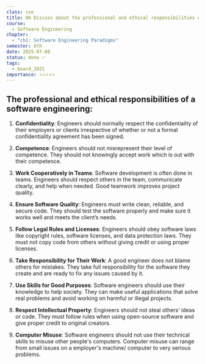 ```yaml
---
class: cse
title: 06 Discuss about the professional and ethical responsibilities of a software engineering
course:
  - Software Engineering
chapter:
  - "ch1: Software Engineering Paradigms"
semester: 6th
date: 2025-07-08
status: done ✅
tags:
  - board_2021
importance: ⭐⭐⭐⭐⭐
---
```


## The professional and ethical responsibilities of a software engineering:

1. **Confidentiality**: Engineers should normally respect the confidentiality of their employers or clients irrespective of whether or not a formal confidentiality agreement has been signed.

2. **Competence**: Engineers should not misrepresent their level of competence. They should not knowingly accept work which is out with their competence.

3. **Work Cooperatively in Teams**: Software development is often done in teams. Engineers should respect others in the team, communicate clearly, and help when needed. Good teamwork improves project quality.

4. **Ensure Software Quality**: Engineers must write clean, reliable, and secure code. They should test the software properly and make sure it works well and meets the client’s needs.

5. **Follow Legal Rules and Licenses**: Engineers should obey software laws like copyright rules, software licenses, and data protection laws. They must not copy code from others without giving credit or using proper licenses.

6. **Take Responsibility for Their Work**: A good engineer does not blame others for mistakes. They take full responsibility for the software they create and are ready to fix any issues caused by it.

7. **Use Skills for Good Purposes**: Software engineers should use their knowledge to help society. They can make useful applications that solve real problems and avoid working on harmful or illegal projects.

8. **Respect Intellectual Property**: Engineers should not steal others’ ideas or code. They must follow rules when using open-source software and give proper credit to original creators.

9. **Computer Misuse**: Software engineers should not use their technical skills to misuse  other people's computers. Computer misuse can range from small issues on a employer's machine/ computer to very serious problems.
